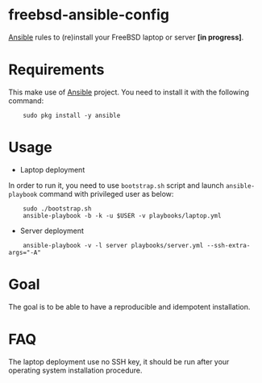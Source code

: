 # freebsd-ansible-config

[Ansible][1] rules to (re)install your FreeBSD laptop or server **[in progress]**.

Requirements
============

This make use of [Ansible][1] project. You need to install it with the following
command:

```
    sudo pkg install -y ansible
```

Usage
=====

* Laptop deployment

In order to run it, you need to use `bootstrap.sh` script and launch
`ansible-playbook` command with privileged user as below:

```
    sudo ./bootstrap.sh
    ansible-playbook -b -k -u $USER -v playbooks/laptop.yml
```

* Server deployment

```
    ansible-playbook -v -l server playbooks/server.yml --ssh-extra-args="-A"
```

Goal
====

The goal is to be able to have a reproducible and idempotent installation.

FAQ
===

The laptop deployment use no SSH key, it should be run after your operating 
system installation procedure.

[1]: https://www.ansible.com
